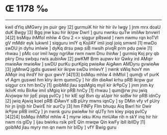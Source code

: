 # Œ 1178 ‰
---
kwil dYiq sMGwry jm puir gey ]2] gurmuiK hir hir hir ilv lwgy ]
jnm mrx doaU duK Bwgy ]3] Bgq jnw kau hir ikrpw DwrI ] guru nwnku
quTw imilAw bnvwrI ]4]2]
bsMqu ihMfol mhlw 4 Gru 2
<> siqgur pRswid ]
rwm nwmu rqn koTVI gV mMdir eyk lukwnI ] siqguru imlY q KojIAY imil
joqI joiq smwnI ]1] mwDo swDU jn dyhu imlwie ] dyKq drsu pwp siB
nwsih pivqR prm pdu pwie ]1] rhwau ] pMc cor imil lwgy ngrIAw rwm
nwm Dnu ihirAw ] gurmiq Koj pry qb pkry Dnu swbqu rwis aubirAw ]2]
pwKMf Brm aupwv kir Qwky ird AMqir mwieAw mwieAw ] swDU purKu
purKpiq pwieAw AigAwn AMDyru gvwieAw ]3] jgMnwQ jgdIs gusweI
kir ikrpw swDu imlwvY ] nwnk sWiq hovY mn AMqir inq ihrdY hir gux
gwvY ]4]1]3] bsMqu mhlw 4 ihMfol ] qum@ vf purK vf Agm gusweI hm
kIry ikrm qumnCy ] hir dIn dieAwl krhu pRB ikrpw gur siqgur crx
hm bnCy ]1] goibMd jIau sqsMgiq myil kir ik®pCy ] jnm jnm ky
iklivK mlu BirAw imil sMgiq kir pRB hnCy ]1] rhwau ] qum@rw jnu
jwiq Aivjwqw hir jipE piqq pvICy ] hir kIE sgl Bvn qy aUpir
hir soBw hir pRB idnCy ]2] jwiq Ajwiq koeI pRB iDAwvY siB pUry mwns
iqnCy ] sy DMin vfy vf pUry hir jn ijn@ hir DwirE hir aurCy ]3] hm
FINFy FIm bhuqu Aiq BwrI hir Dwir ik®pw pRB imlCy ] jn nwnk guru
pwieAw hir qUTy hm kIey piqq pvICy ]4]2]4] bsMqu ihMfol mhlw 4 ]
myrw ieku iKnu mnUAw rih n skY inq hir hir nwm ris gIDy ] ijau bwirku
rsik pirE Qin mwqw Qin kwFy ibll iblIDy ]1] goibMd jIau myry mn qn
nwm hir bIDy ] vfY Bwig guru
####
